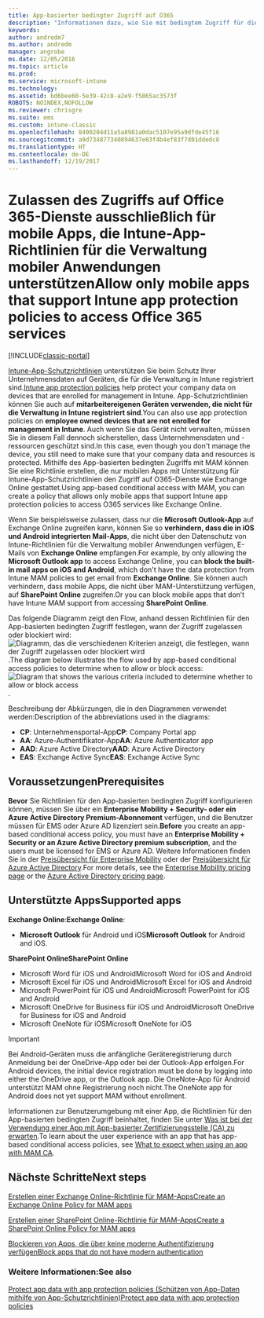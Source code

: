 ```yaml
---
title: App-basierter bedingter Zugriff auf O365
description: "Informationen dazu, wie Sie mit bedingtem Zugriff für die Verwaltung mobiler Anwendungen bestimmen können, welche Apps auf O365-Dienste zugreifen dürfen."
keywords: 
author: andredm7
ms.author: andredm
manager: angrobe
ms.date: 12/05/2016
ms.topic: article
ms.prod: 
ms.service: microsoft-intune
ms.technology: 
ms.assetid: bd6bee60-5e39-42c8-a2e9-f5865ac3573f
ROBOTS: NOINDEX,NOFOLLOW
ms.reviewer: chrisgre
ms.suite: ems
ms.custom: intune-classic
ms.openlocfilehash: 8400204d11a5a8981a0dac5107e95a9dfde45f16
ms.sourcegitcommit: a9d734877340894637e03f4b4ef83f7d01ddedc8
ms.translationtype: HT
ms.contentlocale: de-DE
ms.lasthandoff: 12/19/2017
---
```

# <a name="allow-only-mobile-apps-that-support-intune-app-protection-policies-to-access-office-365-services"></a><span data-ttu-id="fc9e8-103">Zulassen des Zugriffs auf Office 365-Dienste ausschließlich für mobile Apps, die Intune-App-Richtlinien für die Verwaltung mobiler Anwendungen unterstützen</span><span class="sxs-lookup"><span data-stu-id="fc9e8-103">Allow only mobile apps that support Intune app protection policies to access Office 365 services</span></span>

[!INCLUDE[classic-portal](../includes/classic-portal.md)]

<span data-ttu-id="fc9e8-104">[Intune-App-Schutzrichtlinien](protect-apps-and-data-with-microsoft-intune.md) unterstützen Sie beim Schutz Ihrer Unternehmensdaten auf Geräten, die für die Verwaltung in Intune registriert sind.</span><span class="sxs-lookup"><span data-stu-id="fc9e8-104">[Intune app protection policies](protect-apps-and-data-with-microsoft-intune.md) help protect your company data on devices that are enrolled for management in Intune.</span></span> <span data-ttu-id="fc9e8-105">App-Schutzrichtlinien können Sie auch auf **mitarbeitereigenen Geräten verwenden, die nicht für die Verwaltung in Intune registriert sind**.</span><span class="sxs-lookup"><span data-stu-id="fc9e8-105">You can also use app protection policies on **employee owned devices that are not enrolled for management in Intune**.</span></span>  <span data-ttu-id="fc9e8-106">Auch wenn Sie das Gerät nicht verwalten, müssen Sie in diesem Fall dennoch sicherstellen, dass Unternehmensdaten und -ressourcen geschützt sind.</span><span class="sxs-lookup"><span data-stu-id="fc9e8-106">In this case, even though you don't manage the device, you still need to make sure that your company data and resources is protected.</span></span> <span data-ttu-id="fc9e8-107">Mithilfe des App-basierten bedingten Zugriffs mit MAM können Sie eine Richtlinie erstellen, die nur mobilen Apps mit Unterstützung für Intune-App-Schutzrichtlinien den Zugriff auf O365-Dienste wie Exchange Online gestattet.</span><span class="sxs-lookup"><span data-stu-id="fc9e8-107">Using app-based conditional access with MAM, you can create a policy that allows only mobile apps that support Intune app protection policies to access O365 services like Exchange Online.</span></span>

<span data-ttu-id="fc9e8-108">Wenn Sie beispielsweise zulassen, dass nur die **Microsoft Outlook-App** auf Exchange Online zugreifen kann, können Sie so **verhindern, dass die in iOS und Android integrierten Mail-Apps**, die nicht über den Datenschutz von Intune-Richtlinien für die Verwaltung mobiler Anwendungen verfügen, E-Mails von **Exchange Online** empfangen.</span><span class="sxs-lookup"><span data-stu-id="fc9e8-108">For example, by only allowing the **Microsoft Outlook app** to access Exchange Online, you can **block the built-in mail apps on iOS and Android**, which don't have the data protection from Intune MAM policies to get email from **Exchange Online**.</span></span> <span data-ttu-id="fc9e8-109">Sie können auch verhindern, dass mobile Apps, die nicht über MAM-Unterstützung verfügen, auf **SharePoint Online** zugreifen.</span><span class="sxs-lookup"><span data-stu-id="fc9e8-109">Or you can block mobile apps that don’t have Intune MAM support from accessing **SharePoint Online**.</span></span>

<span data-ttu-id="fc9e8-110">Das folgende Diagramm zeigt den Flow, anhand dessen Richtlinien für den App-basierten bedingten Zugriff festlegen, wann der Zugriff zugelassen oder blockiert wird: ![Diagramm, das die verschiedenen Kriterien anzeigt, die festlegen, wann der Zugriff zugelassen oder blockiert wird](../media/mam-ca-decision-flow_simple.png).</span><span class="sxs-lookup"><span data-stu-id="fc9e8-110">The diagram below illustrates the flow used by app-based conditional access policies to determine when to allow or block access: ![Diagram that shows the various criteria included to determine whether to allow or block access ](../media/mam-ca-decision-flow_simple.png).</span></span>

<span data-ttu-id="fc9e8-111">Beschreibung der Abkürzungen, die in den Diagrammen verwendet werden:</span><span class="sxs-lookup"><span data-stu-id="fc9e8-111">Description of the abbreviations used in the diagrams:</span></span>
* <span data-ttu-id="fc9e8-112">**CP**: Unternehmensportal-App</span><span class="sxs-lookup"><span data-stu-id="fc9e8-112">**CP**: Company Portal app</span></span>
* <span data-ttu-id="fc9e8-113">**AA**: Azure-Authentifikator-App</span><span class="sxs-lookup"><span data-stu-id="fc9e8-113">**AA**: Azure Authenticator app</span></span>
* <span data-ttu-id="fc9e8-114">**AAD**: Azure Active Directory</span><span class="sxs-lookup"><span data-stu-id="fc9e8-114">**AAD**: Azure Active Directory</span></span>
* <span data-ttu-id="fc9e8-115">**EAS**: Exchange Active Sync</span><span class="sxs-lookup"><span data-stu-id="fc9e8-115">**EAS**: Exchange Active Sync</span></span>

## <a name="prerequisites"></a><span data-ttu-id="fc9e8-116">Voraussetzungen</span><span class="sxs-lookup"><span data-stu-id="fc9e8-116">Prerequisites</span></span>
<span data-ttu-id="fc9e8-117">**Bevor** Sie Richtlinien für den App-basierten bedingten Zugriff konfigurieren können, müssen Sie über ein **Enterprise Mobility + Security- oder ein Azure Active Directory Premium-Abonnement** verfügen, und die Benutzer müssen für EMS oder Azure AD lizenziert sein.</span><span class="sxs-lookup"><span data-stu-id="fc9e8-117">**Before** you create an app-based conditional access policy, you must have an **Enterprise Mobility + Security or an Azure Active Directory premium subscription**, and the users must be licensed for EMS or Azure AD.</span></span> <span data-ttu-id="fc9e8-118">Weitere Informationen finden Sie in der [Preisübersicht für Enterprise Mobility](https://www.microsoft.com/cloud-platform/enterprise-mobility-pricing) oder der [Preisübersicht für Azure Active Directory](https://azure.microsoft.com/pricing/details/active-directory/).</span><span class="sxs-lookup"><span data-stu-id="fc9e8-118">For more details, see the [Enterprise Mobility pricing page](https://www.microsoft.com/cloud-platform/enterprise-mobility-pricing) or the [Azure Active Directory pricing page](https://azure.microsoft.com/pricing/details/active-directory/).</span></span>


## <a name="supported-apps"></a><span data-ttu-id="fc9e8-119">Unterstützte Apps</span><span class="sxs-lookup"><span data-stu-id="fc9e8-119">Supported apps</span></span>
<span data-ttu-id="fc9e8-120">**Exchange Online**:</span><span class="sxs-lookup"><span data-stu-id="fc9e8-120">**Exchange Online**:</span></span>
* <span data-ttu-id="fc9e8-121">**Microsoft Outlook** für Android und iOS</span><span class="sxs-lookup"><span data-stu-id="fc9e8-121">**Microsoft Outlook** for Android and iOS.</span></span>

<span data-ttu-id="fc9e8-122">**SharePoint Online**</span><span class="sxs-lookup"><span data-stu-id="fc9e8-122">**SharePoint Online**</span></span>
* <span data-ttu-id="fc9e8-123">Microsoft Word für iOS und Android</span><span class="sxs-lookup"><span data-stu-id="fc9e8-123">Microsoft Word for iOS and Android</span></span>
* <span data-ttu-id="fc9e8-124">Microsoft Excel für iOS und Android</span><span class="sxs-lookup"><span data-stu-id="fc9e8-124">Microsoft Excel for iOS and Android</span></span>
* <span data-ttu-id="fc9e8-125">Microsoft PowerPoint für iOS und Android</span><span class="sxs-lookup"><span data-stu-id="fc9e8-125">Microsoft PowerPoint for iOS and Android</span></span>
* <span data-ttu-id="fc9e8-126">Microsoft OneDrive for Business für iOS und Android</span><span class="sxs-lookup"><span data-stu-id="fc9e8-126">Microsoft OneDrive for Business for iOS and Android</span></span>
* <span data-ttu-id="fc9e8-127">Microsoft OneNote für iOS</span><span class="sxs-lookup"><span data-stu-id="fc9e8-127">Microsoft OneNote for iOS</span></span>

>[!IMPORTANT]
><span data-ttu-id="fc9e8-128">Bei Android-Geräten muss die anfängliche Geräteregistrierung durch Anmeldung bei der OneDrive-App oder bei der Outlook-App erfolgen.</span><span class="sxs-lookup"><span data-stu-id="fc9e8-128">For Android devices, the initial device registration must be done by logging into either the OneDrive app, or the Outlook app.</span></span> <span data-ttu-id="fc9e8-129">Die OneNote-App für Android unterstützt MAM ohne Registrierung noch nicht.</span><span class="sxs-lookup"><span data-stu-id="fc9e8-129">The OneNote app for Android does not yet support MAM without enrollment.</span></span>

<span data-ttu-id="fc9e8-130">Informationen zur Benutzerumgebung mit einer App, die Richtlinien für den App-basierten bedingten Zugriff beinhaltet, finden Sie unter [Was ist bei der Verwendung einer App mit App-basierter Zertifizierungsstelle (CA) zu erwarten](use-apps-with-mam-ca.md).</span><span class="sxs-lookup"><span data-stu-id="fc9e8-130">To learn about the user experience with an app that has app-based conditional access policies, see [What to expect when using an app with MAM CA](use-apps-with-mam-ca.md).</span></span>


## <a name="next-steps"></a><span data-ttu-id="fc9e8-131">Nächste Schritte</span><span class="sxs-lookup"><span data-stu-id="fc9e8-131">Next steps</span></span>
[<span data-ttu-id="fc9e8-132">Erstellen einer Exchange Online-Richtlinie für MAM-Apps</span><span class="sxs-lookup"><span data-stu-id="fc9e8-132">Create an Exchange Online Policy for MAM apps</span></span>](mam-ca-for-exchange-online.md)

[<span data-ttu-id="fc9e8-133">Erstellen einer SharePoint Online-Richtlinie für MAM-Apps</span><span class="sxs-lookup"><span data-stu-id="fc9e8-133">Create a SharePoint Online Policy for MAM apps</span></span>](mam-ca-for-sharepoint-online.md)

[<span data-ttu-id="fc9e8-134">Blockieren von Apps, die über keine moderne Authentifizierung verfügen</span><span class="sxs-lookup"><span data-stu-id="fc9e8-134">Block apps that do not have modern authentication</span></span>](block-apps-with-no-modern-authentication.md)

### <a name="see-also"></a><span data-ttu-id="fc9e8-135">Weitere Informationen:</span><span class="sxs-lookup"><span data-stu-id="fc9e8-135">See also</span></span>

[<span data-ttu-id="fc9e8-136">Protect app data with app protection policies (Schützen von App-Daten mithilfe von App-Schutzrichtlinien)</span><span class="sxs-lookup"><span data-stu-id="fc9e8-136">Protect app data with app protection policies</span></span>](protect-app-data-using-mobile-app-management-policies-with-microsoft-intune.md)
